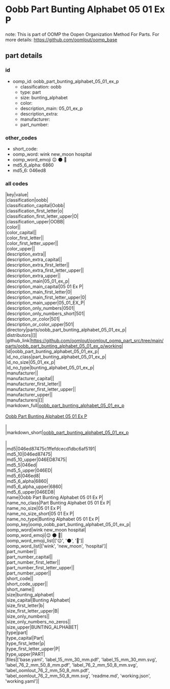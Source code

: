 # Oobb Part Bunting Alphabet 05 01 Ex P  

note: This is part of OOMP the Oopen Organization Method For Parts. For more details: https://github.com/oomlout/oomp_base

##  part details





### id
* oomp_id: oobb_part_bunting_alphabet_05_01_ex_p
  * classification: oobb
  * type: part
  * size: bunting_alphabet
  * color: 
  * description_main: 05_01_ex_p
  * description_extra: 
  * manufacturer: 
  * part_number: 

### other_codes
* short_code: 
* oomp_word: wink new_moon hospital
* oomp_word_emoji :wink: :new_moon: :hospital:
* md5_6_alpha: 6860
* md5_6: 046ed8

### all codes 
|key|value|  
|classification|oobb|  
|classification_capital|Oobb|  
|classification_first_letter|o|  
|classification_first_letter_upper|O|  
|classification_upper|OOBB|  
|color||  
|color_capital||  
|color_first_letter||  
|color_first_letter_upper||  
|color_upper||  
|description_extra||  
|description_extra_capital||  
|description_extra_first_letter||  
|description_extra_first_letter_upper||  
|description_extra_upper||  
|description_main|05_01_ex_p|  
|description_main_capital|05 01 Ex P|  
|description_main_first_letter|0|  
|description_main_first_letter_upper|0|  
|description_main_upper|05_01_EX_P|  
|description_only_numbers|0501|  
|description_only_numbers_short|501|  
|description_or_color|501|  
|description_or_color_upper|501|  
|directory|parts/oobb_part_bunting_alphabet_05_01_ex_p|  
|distributors|[]|  
|github_link|https://github.com/oomlout/oomlout_oomp_part_src/tree/main/parts/oobb_part_bunting_alphabet_05_01_ex_p/working|  
|id|oobb_part_bunting_alphabet_05_01_ex_p|  
|id_no_class|part_bunting_alphabet_05_01_ex_p|  
|id_no_size|05_01_ex_p|  
|id_no_type|bunting_alphabet_05_01_ex_p|  
|manufacturer||  
|manufacturer_capital||  
|manufacturer_first_letter||  
|manufacturer_first_letter_upper||  
|manufacturer_upper||  
|manufacturers|[]|  
|markdown_full|[oobb_part_bunting_alphabet_05_01_ex_p](https://github.com/oomlout/oomlout_oomp_part_src/tree/main/parts/oobb_part_bunting_alphabet_05_01_ex_p/working)<br>[](https://github.com/oomlout/oomlout_oomp_part_src/tree/main/parts/oobb_part_bunting_alphabet_05_01_ex_p/working)<br>[Oobb Part Bunting Alphabet 05 01 Ex P](https://github.com/oomlout/oomlout_oomp_part_src/tree/main/parts/oobb_part_bunting_alphabet_05_01_ex_p/working)<br><br>|  
|markdown_short|[oobb_part_bunting_alphabet_05_01_ex_p](https://github.com/oomlout/oomlout_oomp_part_src/tree/main/parts/oobb_part_bunting_alphabet_05_01_ex_p/working)<br><br>|  
|md5|046ed87475c1ffefdcecd1dbc6af5191|  
|md5_10|046ed87475|  
|md5_10_upper|046ED87475|  
|md5_5|046ed|  
|md5_5_upper|046ED|  
|md5_6|046ed8|  
|md5_6_alpha|6860|  
|md5_6_alpha_upper|6860|  
|md5_6_upper|046ED8|  
|name|Oobb Part Bunting Alphabet 05 01 Ex P|  
|name_no_class|Part Bunting Alphabet 05 01 Ex P|  
|name_no_size|05 01 Ex P|  
|name_no_size_short|05 01 Ex P|  
|name_no_type|Bunting Alphabet 05 01 Ex P|  
|oomp_key|oomp_oobb_part_bunting_alphabet_05_01_ex_p|  
|oomp_word|wink new_moon hospital|  
|oomp_word_emoji|:wink: :new_moon: :hospital:|  
|oomp_word_emoji_list|[':wink:', ':new_moon:', ':hospital:']|  
|oomp_word_list|['wink', 'new_moon', 'hospital']|  
|part_number||  
|part_number_capital||  
|part_number_first_letter||  
|part_number_first_letter_upper||  
|part_number_upper||  
|short_code||  
|short_code_upper||  
|short_name||  
|size|bunting_alphabet|  
|size_capital|Bunting Alphabet|  
|size_first_letter|b|  
|size_first_letter_upper|B|  
|size_only_numbers||  
|size_only_numbers_no_zeros||  
|size_upper|BUNTING_ALPHABET|  
|type|part|  
|type_capital|Part|  
|type_first_letter|p|  
|type_first_letter_upper|P|  
|type_upper|PART|  
|files|['base.yaml', 'label_15_mm_30_mm.pdf', 'label_15_mm_30_mm.svg', 'label_76_2_mm_50_8_mm.pdf', 'label_76_2_mm_50_8_mm.svg', 'label_oomlout_76_2_mm_50_8_mm.pdf', 'label_oomlout_76_2_mm_50_8_mm.svg', 'readme.md', 'working.json', 'working.yaml']|  
